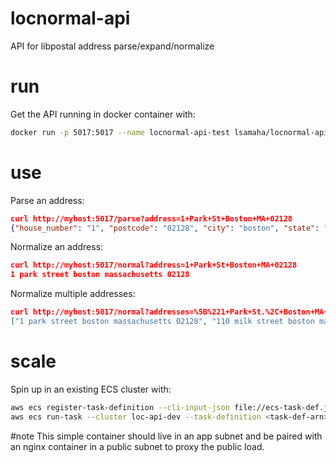 # locnormal-api
API for libpostal address parse/expand/normalize 

# run
Get the API running in docker container with:
```bash
docker run -p 5017:5017 --name locnormal-api-test lsamaha/locnormal-api
```

# use
Parse an address:
```json
curl http://myhost:5017/parse?address=1+Park+St+Boston+MA+02128
{"house_number": "1", "postcode": "02128", "city": "boston", "state": "ma", "road": "park st"}
```
Normalize an address:
```json
curl http://myhost:5017/normal?address=1+Park+St+Boston+MA+02128
1 park street boston massachusetts 02128
```
Normalize multiple addresses:
```json
curl http://myhost:5017/normal?addresses=%5B%221+Park+St.%2C+Boston+MA+02128%22%2C%22110+Milk+Street%2C+Boston%2C+Massachusetts+02128%22%5D
["1 park street boston massachusetts 02128", "110 milk street boston massachusetts 02128"]
```

# scale
Spin up in an existing ECS cluster with:

```bash
aws ecs register-task-definition --cli-input-json file://ecs-task-def.json
aws ecs run-task --cluster loc-api-dev --task-definition <task-def-arn>
```

#note
This simple container should live in an app subnet and be paired 
with an nginx container in a public subnet to proxy the public load.
